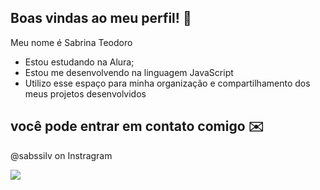 ## Boas vindas ao meu perfil! 🎀

Meu nome é Sabrina Teodoro

- Estou estudando na Alura;
- Estou me desenvolvendo na linguagem JavaScript
- Utilizo esse espaço para minha organização e compartilhamento dos meus projetos desenvolvidos

 ## você pode entrar em contato comigo ✉️
 @sabssilv on Instragram

 ![](https://media1.tenor.com/m/Ms--ZaHQ_D0AAAAd/bacon-hair-car-mad.gif)
